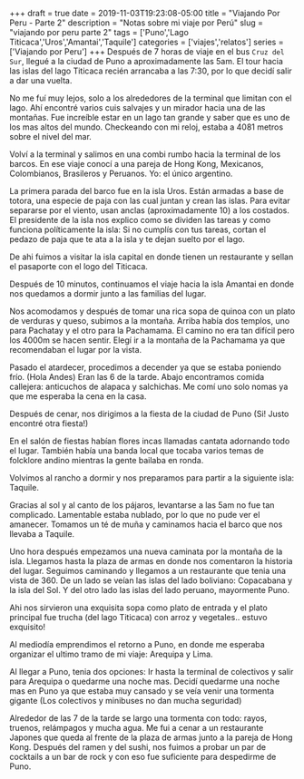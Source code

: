 +++ 
draft = true
date = 2019-11-03T19:23:08-05:00
title = "Viajando Por Peru - Parte 2"
description = "Notas sobre mi viaje por Perú"
slug = "viajando por peru parte 2" 
tags = ['Puno','Lago Titicaca','Uros','Amantai','Taquile']
categories = ['viajes','relatos']
series = ['Viajando por Peru']
+++
Después de 7 horas de viaje en el bus `Cruz del Sur`, llegué a la ciudad de Puno a aproximadamente las 5am. El tour hacia las islas del lago Titicaca recién arrancaba a las 7:30, por lo que decidí salir a dar una vuelta.

No me fuí muy lejos, solo a los alrededores de la terminal que limitan con el lago. Ahí encontré varios cuis salvajes y un mirador hacia una de las montañas. Fue increíble estar en un lago tan grande y saber que es uno de los mas altos del mundo. Checkeando con mi reloj, estaba a 4081 metros sobre el nivel del mar.

Volví a la terminal y salimos en una combi rumbo hacia la terminal de los barcos. En ese viaje conocí a una pareja de Hong Kong, Mexicanos, Colombianos, Brasileros y Peruanos. Yo: el único argentino.

La primera parada del barco fue en la isla Uros. Están armadas a base de totora, una especie de paja con las cual juntan y crean las islas. Para evitar separarse por el viento, usan anclas (aproximadamente 10) a los costados. El presidente de la isla nos explico como se dividen las tareas y como funciona políticamente la isla: Si no cumplís con tus tareas, cortan el pedazo de paja que te ata a la isla y te dejan suelto por el lago.

De ahi fuimos a visitar la isla capital en donde tienen un restaurante y sellan el pasaporte con el logo del Titicaca.

Después de 10 minutos, continuamos el viaje hacia la isla Amantai en donde nos quedamos a dormir junto a las familias del lugar.  

Nos acomodamos y después de tomar una rica sopa de quinoa con un plato de verduras y queso, subimos a la montaña. Arriba había dos templos, uno para Pachatay y el otro para la Pachamama. El camino no era tan difícil pero los 4000m se hacen sentir. Elegí ir a la montaña de la Pachamama ya que recomendaban el lugar por la vista.

Pasado el atardecer, procedimos a decender ya que se estaba poniendo frío. (Hola Andes) Eran las 6 de la tarde. Abajo encontramos comida callejera: anticuchos de alapaca y salchichas. Me comí uno solo nomas ya que me esperaba la cena en la casa.

Después de cenar, nos dirigimos a la fiesta de la ciudad de Puno (Si! Justo encontré otra fiesta!)

En el salón de fiestas habían flores incas llamadas cantata adornando todo el lugar. También había una banda local que tocaba varios temas de folcklore andino mientras la gente bailaba en ronda.

Volvimos al rancho a dormir y nos preparamos para partir a la siguiente isla: Taquile.

Gracias al sol y al canto de los pájaros, levantarse a las 5am no fue tan complicado. Lamentable estaba nublado, por lo que no pude ver el amanecer. Tomamos un té de muña y caminamos hacia el barco que nos llevaba a Taquile.

Uno hora después empezamos una nueva caminata por la montaña de la isla. Llegamos hasta la plaza de armas en donde nos comentaron la historia del lugar. Seguimos caminando y llegamos a un restaurante que tenia una vista de 360. De un lado se veían las islas del lado boliviano: Copacabana y la isla del Sol. Y del otro lado las islas del lado peruano, mayormente Puno.

Ahi nos sirvieron una exquisita sopa como plato de entrada y el plato principal fue trucha (del lago Titicaca) con arroz y vegetales.. estuvo exquisito!

Al mediodía emprendimos el retorno a Puno, en donde me esperaba organizar el ultimo tramo de mi viaje: Arequipa y Lima.

Al llegar a Puno, tenia dos opciones: Ir hasta la terminal de colectivos y salir para Arequipa o quedarme una noche mas. Decidí quedarme una noche mas en Puno ya que estaba muy cansado y se veía venir una tormenta gigante (Los colectivos y minibuses no dan mucha seguridad)

Alrededor de las 7 de la tarde se largo una tormenta con todo: rayos, truenos, relámpagos y mucha agua. Me fui a cenar a un restaurante Japones que queda al frente de la plaza de armas junto a la pareja de Hong Kong. Después del ramen y del sushi, nos fuimos a probar un par de cocktails a un bar de rock y con eso fue suficiente para despedirme de Puno.